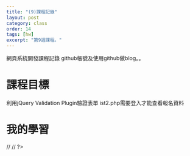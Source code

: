```yaml
---
title: "(9)課程記錄"
layout: post
category: class
order: 14
tags: [hw]
excerpt: "第9週課程。"
---
```

網頁系統開發課程記錄
github帳號及使用github做blog。。

# 課程目標
利用jQuery Validation Plugin驗證表單
ist2.php需要登入才能查看報名資料

# 我的學習

<?php
登入畫面
"width:220px;height:30px;font-size:20px;background-color:yellow; border-radius:2px;" type="submit" class="btn btn-lg btn-primary btn-block" name="Enter" id="Enter" value="登入" >
   //
   //
?>
<?php
背景圖片
background: url("005.jpg");
    background-size: 1550px 756px;
    background-repeat: no-repeat;
    padding-top: 40px;

   //
   //
?>



